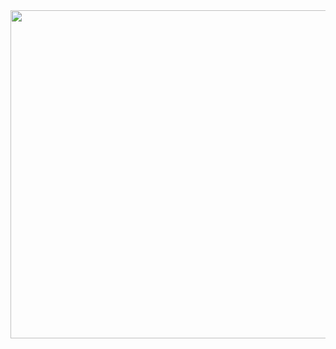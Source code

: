 <img src="https://64.media.tumblr.com/c2db792a0992616409aaaaf05891ec59/8f1e243045e9fa2e-45/s540x810/414f76c1da2a1aa39460d05d900ec2dc1336bb15.gifv" width="850" height="525"/>
